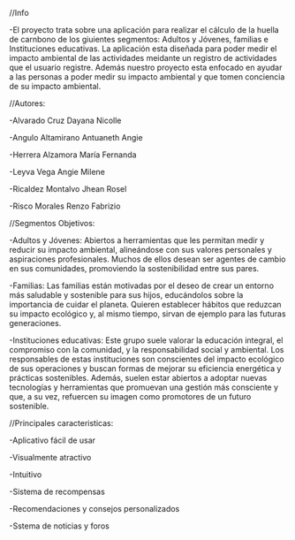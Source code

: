 //Info

-El proyecto trata sobre una aplicación para realizar el cálculo de la huella de carnbono de los giuientes segmentos: Adultos y Jóvenes, familias e Instituciones educativas. La aplicación esta diseñada para poder medir el impacto ambiental de las actividades meidante un registro de actividades que el usuario registre. Además nuestro proyecto esta enfocado en ayudar a las personas a poder medir su impacto ambiental y que tomen conciencia de su impacto ambiental.

//Autores:

-Alvarado Cruz Dayana Nicolle

-Angulo Altamirano Antuaneth Angie

-Herrera Alzamora María Fernanda

-Leyva Vega Angie Milene

-Ricaldez Montalvo Jhean Rosel

-Risco Morales Renzo Fabrizio




//Segmentos Objetivos:

-Adultos y Jóvenes:  Abiertos a herramientas que les permitan medir y reducir su impacto ambiental, alineándose con sus valores personales y aspiraciones profesionales. Muchos de ellos desean ser agentes de cambio en sus comunidades, promoviendo la sostenibilidad entre sus pares.

-Familias: Las familias están motivadas por el deseo de crear un entorno más saludable y sostenible para sus hijos, educándolos sobre la importancia de cuidar el planeta. Quieren establecer hábitos que reduzcan su impacto ecológico y, al mismo tiempo, sirvan de ejemplo para las futuras generaciones.

-Instituciones educativas: Este grupo suele valorar la educación integral, el compromiso con la comunidad, y la responsabilidad social y ambiental. Los responsables de estas instituciones son conscientes del impacto ecológico de sus operaciones y buscan formas de mejorar su eficiencia energética y prácticas sostenibles. Además, suelen estar abiertos a adoptar nuevas tecnologías y herramientas que promuevan una gestión más consciente y que, a su vez, refuercen su imagen como promotores de un futuro sostenible.



//Principales caracteristicas:

-Aplicativo fácil de usar

-Visualmente atractivo

-Intuitivo

-Sistema de recompensas

-Recomendaciones y consejos personalizados

-Sstema de noticias y foros
